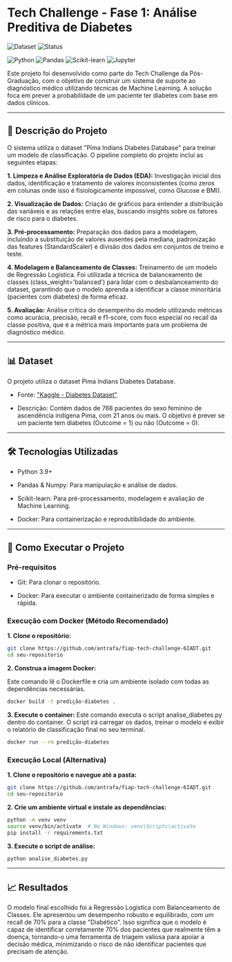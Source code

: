 # Tech Challenge - Fase 1: Análise Preditiva de Diabetes

![Dataset](https://img.shields.io/badge/Dataset-Diabetes-red) ![Status](https://img.shields.io/badge/status-done-green)

![Python](https://img.shields.io/badge/Python-3776AB?style=for-the-badge&logo=python&logoColor=white) ![Pandas](https://img.shields.io/badge/Pandas-150458?style=for-the-badge&logo=pandas&logoColor=white) ![Scikit-learn](https://img.shields.io/badge/scikit--learn-F7931E?style=for-the-badge&logo=scikit-learn&logoColor=white) ![Jupyter](https://img.shields.io/badge/Jupyter-F37626?style=for-the-badge&logo=jupyter&logoColor=white)

Este projeto foi desenvolvido como parte do Tech Challenge da Pós-Graduação, com o objetivo de construir um sistema de suporte ao diagnóstico médico utilizando técnicas de Machine Learning. A solução foca em prever a probabilidade de um paciente ter diabetes com base em dados clínicos.

---

## 📝 Descrição do Projeto

O sistema utiliza o dataset "Pima Indians Diabetes Database" para treinar um modelo de classificação. O pipeline completo do projeto inclui as seguintes etapas:

**1. Limpeza e Análise Exploratória de Dados (EDA):** Investigação inicial dos dados, identificação e tratamento de valores inconsistentes (como zeros em colunas onde isso é fisiologicamente impossível, como Glucose e BMI).

**2. Visualização de Dados:** Criação de gráficos para entender a distribuição das variáveis e as relações entre elas, buscando insights sobre os fatores de risco para o diabetes.

**3. Pré-processamento:** Preparação dos dados para a modelagem, incluindo a substituição de valores ausentes pela mediana, padronização das features (StandardScaler) e divisão dos dados em conjuntos de treino e teste.

**4. Modelagem e Balanceamento de Classes:** Treinamento de um modelo de Regressão Logística. Foi utilizada a técnica de balanceamento de classes (class_weight='balanced') para lidar com o desbalanceamento do dataset, garantindo que o modelo aprenda a identificar a classe minoritária (pacientes com diabetes) de forma eficaz.

**5. Avaliação:** Análise crítica do desempenho do modelo utilizando métricas como acurácia, precisão, recall e f1-score, com foco especial no recall da classe positiva, que é a métrica mais importante para um problema de diagnóstico médico.

---

## 📊 Dataset

O projeto utiliza o dataset Pima Indians Diabetes Database.

- Fonte: ["Kaggle - Diabetes Dataset"](https://www.kaggle.com/datasets/mathchi/diabetes-data-set/data)

- Descrição: Contém dados de 768 pacientes do sexo feminino de ascendência indígena Pima, com 21 anos ou mais. O objetivo é prever se um paciente tem diabetes (Outcome = 1) ou não (Outcome = 0).

---

## 🛠️ Tecnologias Utilizadas

- Python 3.9+

- Pandas & Numpy: Para manipulação e análise de dados.

- Scikit-learn: Para pré-processamento, modelagem e avaliação de Machine Learning.

- Docker: Para containerização e reprodutibilidade do ambiente.

---

## 🚀 Como Executar o Projeto

### Pré-requisitos

- Git: Para clonar o repositório.

- Docker: Para executar o ambiente containerizado de forma simples e rápida.

### Execução com Docker (Método Recomendado)

**1. Clone o repositório:**

```bash
git clone https://github.com/antrafa/fiap-tech-challenge-6IADT.git
cd seu-repositorio
```

**2. Construa a imagem Docker:**

Este comando lê o Dockerfile e cria um ambiente isolado com todas as dependências necessárias.

```bash
docker build -t predição-diabetes .
```

**3. Execute o container:**
Este comando executa o script analise_diabetes.py dentro do container. O script irá carregar os dados, treinar o modelo e exibir o relatório de classificação final no seu terminal.

```bash
docker run --rm predição-diabetes
```

### Execução Local (Alternativa)

**1. Clone o repositório e navegue até a pasta:**

```bash
git clone https://github.com/antrafa/fiap-tech-challenge-6IADT.git
cd seu-repositorio
```

**2. Crie um ambiente virtual e instale as dependências:**

```bash
python -m venv venv
source venv/bin/activate  # No Windows: venv\Scripts\activate
pip install -r requirements.txt
```

**3. Execute o script de análise:**

```bash
python analise_diabetes.py
```

---

## 📈 Resultados

O modelo final escolhido foi a Regressão Logística com Balanceamento de Classes. Ele apresentou um desempenho robusto e equilibrado, com um recall de 70% para a classe "Diabético". Isso significa que o modelo é capaz de identificar corretamente 70% dos pacientes que realmente têm a doença, tornando-o uma ferramenta de triagem valiosa para apoiar a decisão médica, minimizando o risco de não identificar pacientes que precisam de atenção.